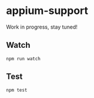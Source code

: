appium-support
===================

Work in progress, stay tuned!

## Watch

```
npm run watch
```

## Test

```
npm test
```
